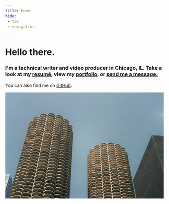 ```yaml
---
title: Home
hide:
 - toc
 - navigation
---
```


# Hello there.

### I'm a technical writer and video producer in Chicago, IL. Take a look at my [resumé](resume.md), view my [portfolio](portfolio/api_documentation.md/), or [send me a message.](mailto:samallentechnicalwriter@proton.me)


You can also find me on [GitHub](https://github.com/samwherever).

![Marina City](marina-city.jpg)




